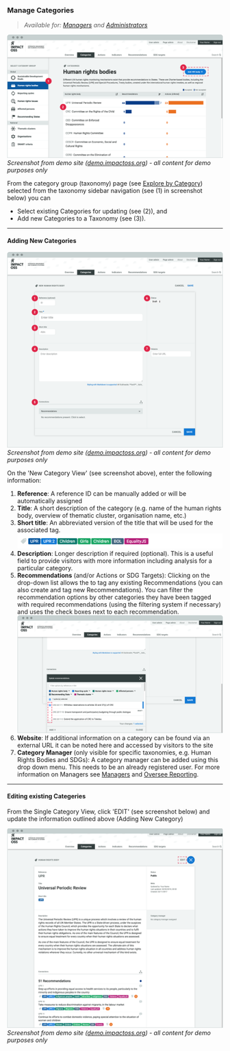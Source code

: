 ### Manage Categories

> _Available for: [Managers](/managers/manager.md) and [Administrators](/admins/admin.md)_

![](/assets/m-categories.png)
_Screenshot from demo site ([demo.impactoss.org](https://demo.impactoss.org)) - all content for demo purposes only_


From the category group (taxonomy) page (see [Explore by Category](/visitors/categories.md)) selected from the taxonomy sidebar navigation (see (1) in screenshot below) you can
* Select existing Categories for updating (see (2)), and
* Add new Categories to a Taxonomy (see (3)).

---

#### Adding New Categories

![](/assets/m-category-add-new.png)
_Screenshot from demo site ([demo.impactoss.org](https://demo.impactoss.org)) - all content for demo purposes only_

On the 'New Category View' (see screenshot above), enter the following information:

1. **Reference**: A reference ID can be manually added or will be automatically assigned
2. **Title**: A short description of the category (e.g. name of the human rights body, overview of thematic cluster, organisation name, etc.)
3. **Short title**: An abbreviated version of the title that will be used for the associated tag.
![](/assets/m-short-titles.png)
4. **Description**: Longer description if required (optional). This is a useful field to provide visitors with more information including analysis for a particular category.
5. **Recommendations** (and/or Actions or SDG Targets): Clicking on the drop-down list allows the to tag any existing Recommendations (you can also create and tag new Recommendations). You can filter the recommendation options by other categories they have been tagged with required recommendations (using the filtering system if necessary) and uses the check boxes next to each recommendation.
![](/assets/m-category-add-connections.png)
6. **Website**: If additional information on a category can be found via an external URL it can be noted here and accessed by visitors to the site
7. **Category Manager** (only visible for specific taxonomies, e.g. Human Rights Bodies and SDGs): A category manager can be added using this drop down menu. This needs to be an already registered user. For more information on Managers see [Managers](/managers/manager.md) and [Oversee Reporting](/managers/oversee-reporting.md).

---

#### Editing existing Categeries

From the Single Category View, click 'EDIT' (see screenshot below) and update the information outlined above (Adding New Category)

![](/assets/m-category-single.png)
_Screenshot from demo site ([demo.impactoss.org](https://demo.impactoss.org)) - all content for demo purposes only_
